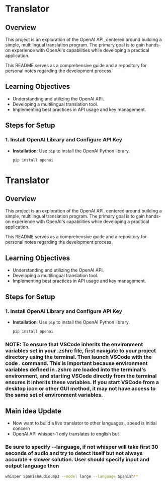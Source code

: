 # Translator

## Overview
This project is an exploration of the OpenAI API, centered around building a simple, multilingual translation program. The primary goal is to gain hands-on experience with OpenAI's capabilities while developing a practical application.

This README serves as a comprehensive guide and a repository for personal notes regarding the development process.

## Learning Objectives
- Understanding and utilizing the OpenAI API.
- Developing a multilingual translation tool.
- Implementing best practices in API usage and key management.

## Steps for Setup

### 1. Install OpenAI Library and Configure API Key
- **Installation**: Use `pip` to install the OpenAI Python library.
  ```bash
  pip install openai
# Translator

## Overview
This project is an exploration of the OpenAI API, centered around building a simple, multilingual translation program. The primary goal is to gain hands-on experience with OpenAI's capabilities while developing a practical application.

This README serves as a comprehensive guide and a repository for personal notes regarding the development process.

## Learning Objectives
- Understanding and utilizing the OpenAI API.
- Developing a multilingual translation tool.
- Implementing best practices in API usage and key management.

## Steps for Setup

### 1. Install OpenAI Library and Configure API Key
- **Installation**: Use `pip` to install the OpenAI Python library.
  ```bash
  pip install openai

### NOTE: To ensure that VSCode inherits the environment variables set in your .zshrc file, first navigate to your project directory using the terminal. Then launch VSCode with the code . command. This is important because environment variables defined in .zshrc are loaded into the terminal's environment, and starting VSCode directly from the terminal ensures it inherits these variables. If you start VSCode from a desktop icon or other GUI method, it may not have access to the same set of environment variables.

## Main idea Update 
- Now want to build a live translator to other languages,, speed is initial concern
- OpenAI API whisper-1 only translates to english but

### Be sure to specify --language, if not whisper will take first 30 seconds of audio and try to detect itself but not always accurate + slower solution. User should specify input and output language then

```bash
whisper SpanishAudio.mp3 --model large --language Spanish**
